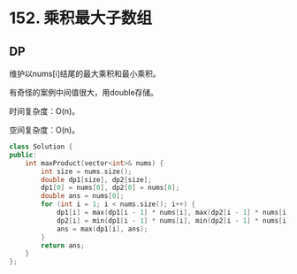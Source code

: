 # 152. 乘积最大子数组 

## DP

维护以nums[i]结尾的最大乘积和最小乘积。

有奇怪的案例中间值很大，用double存储。

时间复杂度：O(n)。

空间复杂度：O(n)。

```cpp
class Solution {
public:
    int maxProduct(vector<int>& nums) {
        int size = nums.size();
        double dp1[size], dp2[size];
        dp1[0] = nums[0], dp2[0] = nums[0];
        double ans = nums[0];
        for (int i = 1; i < nums.size(); i++) {
            dp1[i] = max(dp1[i - 1] * nums[i], max(dp2[i - 1] * nums[i], (double) nums[i]));
            dp2[i] = min(dp1[i - 1] * nums[i], min(dp2[i - 1] * nums[i], (double) nums[i]));
            ans = max(dp1[i], ans);
        }
        return ans;
    }
};
```